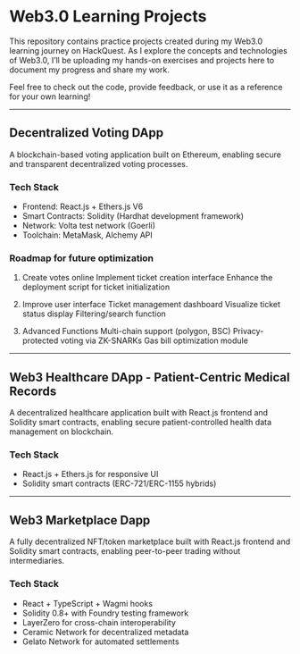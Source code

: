 # Web3.0 Learning Projects  

This repository contains practice projects created during my Web3.0 learning journey on HackQuest. As I explore the concepts and technologies of Web3.0, I’ll be uploading my hands-on exercises and projects here to document my progress and share my work.  

Feel free to check out the code, provide feedback, or use it as a reference for your own learning!  

---

## Decentralized Voting DApp

A blockchain-based voting application built on Ethereum, enabling secure and transparent decentralized voting processes.

### Tech Stack

- Frontend: React.js + Ethers.js V6
- Smart Contracts: Solidity (Hardhat development framework)
- Network: Volta test network (Goerli)
- Toolchain: MetaMask, Alchemy API

### Roadmap for future optimization

1. Create votes online
Implement ticket creation interface
Enhance the deployment script for ticket initialization

2. Improve user interface
Ticket management dashboard
Visualize ticket status display
Filtering/search function

3. Advanced Functions
Multi-chain support (polygon, BSC)
Privacy-protected voting via ZK-SNARKs
Gas bill optimization module

---

## Web3 Healthcare DApp - Patient-Centric Medical Records

A decentralized healthcare application built with React.js frontend and Solidity smart contracts, enabling secure patient-controlled health data management on blockchain.  

### Tech Stack

- React.js + Ethers.js for responsive UI  
- Solidity smart contracts (ERC-721/ERC-1155 hybrids)  

---

## Web3 Marketplace Dapp

A fully decentralized NFT/token marketplace built with React.js frontend and Solidity smart contracts, enabling peer-to-peer trading without intermediaries.


### Tech Stack
- React + TypeScript + Wagmi hooks
- Solidity 0.8+ with Foundry testing framework
- LayerZero for cross-chain interoperability
- Ceramic Network for decentralized metadata
- Gelato Network for automated settlements